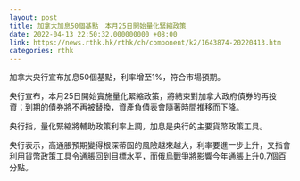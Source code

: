 ```yaml
---
layout: post
title: 加拿大加息50個基點　本月25日開始量化緊縮政策
date: 2022-04-13 22:50:32.000000000 +08:00
link: https://news.rthk.hk/rthk/ch/component/k2/1643874-20220413.htm
categories: rthk
---
```


加拿大央行宣布加息50個基點，利率增至1%，符合市場預期。

央行宣布，本月25日開始實施量化緊縮政策，將結束對加拿大政府債券的再投資；到期的債券將不再被替換，資產負債表會隨著時間推移而下降。

央行指，量化緊縮將輔助政策利率上調，加息是央行的主要貨幣政策工具。

央行表示，高通脹預期變得根深蒂固的風險越來越大，利率要進一步上升，又指會利用貨幣政策工具令通脹回到目標水平，而俄烏戰爭將影響今年通脹上升0.7個百分點。
